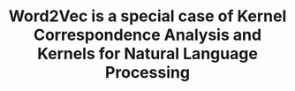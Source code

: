 ---
arxiv: 1605.05087
authors:
- firstname: Hirotaka
  lastname: Niitsuma
- firstname: Minho
  lastname: Lee
layout: refuses
section: pre
title: Word2Vec is a special case of Kernel Correspondence Analysis and Kernels for
  Natural Language Processing
---
